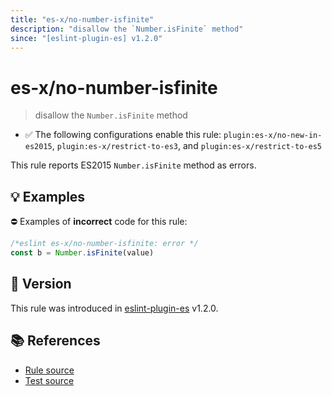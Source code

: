 ```yaml
---
title: "es-x/no-number-isfinite"
description: "disallow the `Number.isFinite` method"
since: "[eslint-plugin-es] v1.2.0"
---
```


# es-x/no-number-isfinite
> disallow the `Number.isFinite` method

- ✅ The following configurations enable this rule: `plugin:es-x/no-new-in-es2015`, `plugin:es-x/restrict-to-es3`, and `plugin:es-x/restrict-to-es5`

This rule reports ES2015 `Number.isFinite` method as errors.

## 💡 Examples

⛔ Examples of **incorrect** code for this rule:

<eslint-playground type="bad">

```js
/*eslint es-x/no-number-isfinite: error */
const b = Number.isFinite(value)
```

</eslint-playground>

## 🚀 Version

This rule was introduced in [eslint-plugin-es] v1.2.0.

[eslint-plugin-es]: https://github.com/mysticatea/eslint-plugin-es

## 📚 References

- [Rule source](https://github.com/ota-meshi/eslint-plugin-es-x/blob/master/lib/rules/no-number-isfinite.js)
- [Test source](https://github.com/ota-meshi/eslint-plugin-es-x/blob/master/tests/lib/rules/no-number-isfinite.js)
